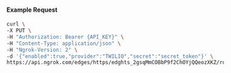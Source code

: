 <!-- Code generated for API Clients. DO NOT EDIT. -->

#### Example Request

```bash
curl \
-X PUT \
-H "Authorization: Bearer {API_KEY}" \
-H "Content-Type: application/json" \
-H "Ngrok-Version: 2" \
-d '{"enabled":true,"provider":"TWILIO","secret":"secret_token"}' \
https://api.ngrok.com/edges/https/edghts_2gsqMmCOBbP9f2ChOYjQQeozXKZ/routes/edghtsrt_2gsqMm5lsxITWSvsw4tXAeBPCKr/webhook_verification
```
